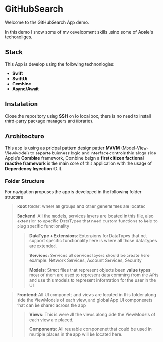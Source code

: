 # GitHubSearch

Welcome to the GitHubSearch App demo.

In this demo I show some of my development skills using some of Apple's techonoliges.

## Stack

This App is develop using the following technonlogies:
 
* **Swift** 
* **SwiftUi** 
* **Combine**
* **Async/Await**

## Instalation
Close the repository using **SSH** on lo local box, there is no need to install third-party package managers and libraries.

## Architecture
This app is using as pricipal pattern design patter **MVVM** (Model-View-ViewModel) to separte buisness logic and interface controls this alogn side Apple's **Combine** framework, Combine beign a **first citizen fuctional reactive framework** is the main core of this application with the usage of **Dependency Inyection** (D.I).


### Folder Structure
For navigation propuses the app is developed in the following folder structure

> **Root** folder: where all groups and other general files are located
> 
> **Backend**: All the models, services layers are located in this file, also extension to specific DataTypes that need custom functions to help to plug specific functionality
> > **DataType + Extensions**: Extensions for DataTypes that not support specific functionality here is where all those data types are extended.
> > 
> > **Services**: Services all services layers should be create here example: Network Services, Account Services, Security 
> > 
> > **Models**: Struct files that represent objects been **value types** most of them are used to represent data comming from the APIs and use this models to represent information for the user in the UI


> **Frontend**: All UI componets and views are located in this folder along side the ViewModels of each view, and global App UI componenets that can be shared across the app
> > **Views**: This is were all the views along side the ViewModels of each view are placed.
> > 
> > **Components**: All reusable componenet that could be used in multiple places in the app will be located here.
